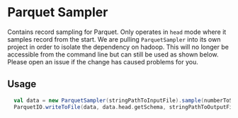 Parquet Sampler
===============
Contains record sampling for Parquet.  Only operates in `head` mode where it samples record from the
start. We are pulling `ParquetSampler` into its own project in order to isolate the 
dependency on hadoop. This will no longer be accessible from the command line but can still be used
as shown below. Please open an issue if the change has caused problems for you.

## Usage
```scala
  val data = new ParquetSampler(stringPathToInputFile).sample(numberToSample, true)
  ParquetIO.writeToFile(data, data.head.getSchema, stringPathToOutputFile)
```

